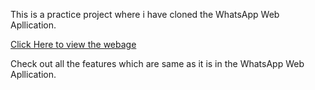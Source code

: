 This is a practice project where i have cloned the WhatsApp Web Apllication.

[Click Here to view the webage](https://abhishekr14.github.io/WhatsApp-Clone/)

Check out all the features which are same as it is in the WhatsApp Web Apllication. 
